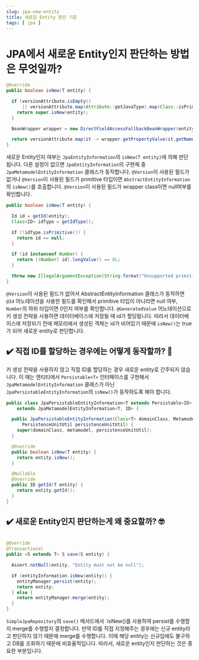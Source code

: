 ```yaml
---
slug: jpa-new-entity
title: 새로운 Entity 판단 기준
tags: [ jpa ]
---
```


# JPA에서 새로운 Entity인지 판단하는 방법은 무엇일까?
```java
@Override
public boolean isNew(T entity) {

  if (versionAttribute.isEmpty()
      || versionAttribute.map(Attribute::getJavaType).map(Class::isPrimitive).orElse(false)) {
    return super.isNew(entity);
  }

  BeanWrapper wrapper = new DirectFieldAccessFallbackBeanWrapper(entity);

  return versionAttribute.map(it -> wrapper.getPropertyValue(it.getName()) == null).orElse(true);
}
```

새로운 Entity인지 여부는 `JpaEntityInformation`의 `isNew(T entity)`에 의해 판단됩니다. 다른 설정이 없으면
`JpaEntityInformation`의
구현체 중 `JpaMetamodelEntityInformation` 클래스가 동작합니다. `@Version`이 사용된 필드가 없거나 `@Version`이 사용된 필드가
primitive
타입이면 `AbstractEntityInformation`의 `isNew()`를 호출합니다. `@Version`이 사용된 필드가 wrapper class이면 null여부를
확인합니다.

```java
public boolean isNew(T entity) {

  Id id = getId(entity);
  Class<ID> idType = getIdType();

  if (!idType.isPrimitive()) {
    return id == null;
  }

  if (id instanceof Number) {
    return ((Number) id).longValue() == 0L;
  }

  throw new IllegalArgumentException(String.format("Unsupported primitive id type %s", idType));
}
```

`@Version`이 사용된 필드가 없어서 AbstractEntityInformation 클래스가 동작하면 `@Id` 어노테이션을 사용한 필드를 확인해서 primitive 타입이
아니라면
null 여부, `Number`의 하위 타입이면 0인지 여부를 확인합니다. `@GeneratedValue` 어노테이션으로 키 생성 전략을 사용하면 데이터베이스에 저장될 때 id가
할당됩니다. 따라서 데이터베이스에 저장되기 전에 메모리에서 생성된 객체는 id가 비어있기 때문에 `isNew()`는 true가 되어 새로운 entity로 판단합니다.

## ✔️ 직접 ID를 할당하는 경우에는 어떻게 동작할까? 🤔

키 생성 전략을 사용하지 않고 직접 ID를 할당하는 경우 새로운 entity로 간주되지 않습니다. 이 때는 엔티티에서 `Persistable<T>` 인터페이스를 구현해서
`JpaMetamodelEntityInformation` 클래스가 아닌 `JpaPersistableEntityInformation`의 `isNew()`가 동작하도록 해야 합니다.

```java
public class JpaPersistableEntityInformation<T extends Persistable<ID>, ID>
    extends JpaMetamodelEntityInformation<T, ID> {

  public JpaPersistableEntityInformation(Class<T> domainClass, Metamodel metamodel,
      PersistenceUnitUtil persistenceUnitUtil) {
    super(domainClass, metamodel, persistenceUnitUtil);
  }

  @Override
  public boolean isNew(T entity) {
    return entity.isNew();
  }

  @Nullable
  @Override
  public ID getId(T entity) {
    return entity.getId();
  }
}
```

## ✔️ 새로운 Entity인지 판단하는게 왜 중요할까? 🤓

```java

@Override
@Transactional
public <S extends T> S save(S entity) {

  Assert.notNull(entity, "Entity must not be null");

  if (entityInformation.isNew(entity)) {
    entityManager.persist(entity);
    return entity;
  } else {
    return entityManager.merge(entity);
  }
}
```

`SimpleJpaRepository`의 `save()` 메서드에서 `isNew()를 사용하여 persist를 수행할지 merge를 수행할지 결정합니다. 만약 ID를 직접
지정해주는
경우에는 신규 entity라고 판단하지 않기 때문에 merge를 수행합니다. 이때 해당 entity는 신규임에도 불구하고 DB를 조회하기 때문에 비효율적입니다. 따라서, 새로운
entity인지 판단하는 것은 중요한 부분입니다.
